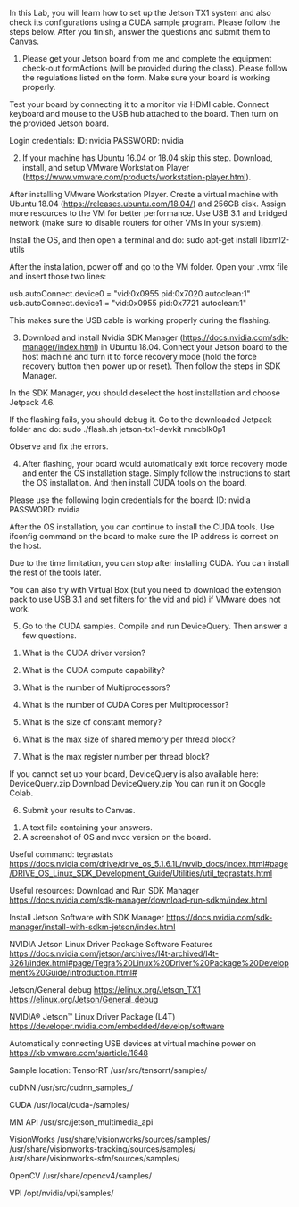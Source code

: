 In this Lab, you will learn how to set up the Jetson TX1 system and also check its configurations using a CUDA sample program. Please follow the steps below. After you finish, answer the questions and submit them to Canvas. 

 

1. Please get your Jetson board from me and complete the equipment check-out formActions  (will be provided during the class). Please follow the regulations listed on the form. Make sure your board is working properly.

Test your board by connecting it to a monitor via HDMI cable. Connect keyboard and mouse to the USB hub attached to the board. Then turn on the provided Jetson board.

Login credentials:
ID: nvidia
PASSWORD: nvidia


2. If your machine has Ubuntu 16.04 or 18.04 skip this step. Download, install, and setup VMware Workstation Player (https://www.vmware.com/products/workstation-player.html).

After installing VMware Workstation Player. Create a virtual machine with Ubuntu 18.04 (https://releases.ubuntu.com/18.04/) and 256GB disk. Assign more resources to the VM for better performance. Use USB 3.1 and bridged network (make sure to disable routers for other VMs in your system).

Install the OS, and then open a terminal and do:
sudo apt-get install libxml2-utils


After the installation, power off and go to the VM folder. Open your .vmx file and insert those two lines:

usb.autoConnect.device0 = "vid:0x0955 pid:0x7020 autoclean:1"
usb.autoConnect.device1 = "vid:0x0955 pid:0x7721 autoclean:1"

This makes sure the USB cable is working properly during the flashing.


3. Download and install Nvidia SDK Manager (https://docs.nvidia.com/sdk-manager/index.html) in Ubuntu 18.04. Connect your Jetson board to the host machine and turn it to force recovery mode (hold the force recovery button then power up or reset). Then follow the steps in SDK Manager.

In the SDK Manager, you should deselect the host installation and choose Jetpack 4.6.

If the flashing fails, you should debug it. Go to the downloaded Jetpack folder and do:
sudo ./flash.sh jetson-tx1-devkit mmcblk0p1

Observe and fix the errors.


4. After flashing, your board would automatically exit force recovery mode and enter the OS installation stage. Simply follow the instructions to start the OS installation. And then install CUDA tools on the board.

Please use the following login credentials for the board:
ID: nvidia
PASSWORD: nvidia

After the OS installation, you can continue to install the CUDA tools. Use ifconfig command on the board to make sure the IP address is correct on the host.

Due to the time limitation, you can stop after installing CUDA. You can install the rest of the tools later.

You can also try with Virtual Box (but you need to download the extension pack to use USB 3.1 and set filters for the vid and pid) if VMware does not work.


5. Go to the CUDA samples. Compile and run DeviceQuery. Then answer a few questions. 

1) What is the CUDA driver version?

2) What is the CUDA compute capability?

3) What is the number of Multiprocessors?

4) What is the number of CUDA Cores per Multiprocessor?

5) What is the size of constant memory?

6) What is the max size of shared memory per thread block?

7) What is the max register number per thread block?


If you cannot set up your board, DeviceQuery is also available here: DeviceQuery.zip Download DeviceQuery.zip You can run it on Google Colab.

 

6. Submit your results to Canvas.
1) A text file containing your answers.
2) A screenshot of OS and nvcc version on the board.

 

Useful command:
tegrastats
https://docs.nvidia.com/drive/drive_os_5.1.6.1L/nvvib_docs/index.html#page/DRIVE_OS_Linux_SDK_Development_Guide/Utilities/util_tegrastats.html


Useful resources:
Download and Run SDK Manager
https://docs.nvidia.com/sdk-manager/download-run-sdkm/index.html

Install Jetson Software with SDK Manager
https://docs.nvidia.com/sdk-manager/install-with-sdkm-jetson/index.html

NVIDIA Jetson Linux Driver Package Software Features
https://docs.nvidia.com/jetson/archives/l4t-archived/l4t-3261/index.html#page/Tegra%20Linux%20Driver%20Package%20Development%20Guide/introduction.html#

Jetson/General debug
https://elinux.org/Jetson_TX1
https://elinux.org/Jetson/General_debug

NVIDIA® Jetson™ Linux Driver Package (L4T)
https://developer.nvidia.com/embedded/develop/software

Automatically connecting USB devices at virtual machine power on
https://kb.vmware.com/s/article/1648


Sample location:
TensorRT 
/usr/src/tensorrt/samples/ 

cuDNN 
/usr/src/cudnn_samples_<version>/ 

CUDA 
/usr/local/cuda-<version>/samples/ 

MM API 
/usr/src/jetson_multimedia_api 

VisionWorks 
/usr/share/visionworks/sources/samples/  
/usr/share/visionworks-tracking/sources/samples/  
/usr/share/visionworks-sfm/sources/samples/  

OpenCV 
/usr/share/opencv4/samples/ 

VPI
/opt/nvidia/vpi/samples/
